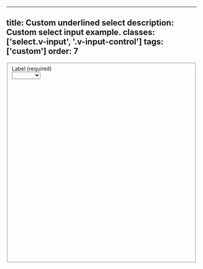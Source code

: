 <!--
 *              © 2025 Visa
 *
 * Licensed under the Apache License, Version 2.0 (the "License");
 * you may not use this file except in compliance with the License.
 * You may obtain a copy of the License at
 *
 *         http://www.apache.org/licenses/LICENSE-2.0
 *
 * Unless required by applicable law or agreed to in writing, software
 * distributed under the License is distributed on an "AS IS" BASIS,
 * WITHOUT WARRANTIES OR CONDITIONS OF ANY KIND, either express or implied.
 * See the License for the specific language governing permissions and
 * limitations under the License.
 *
 -->
---
title: Custom underlined select
description: Custom select input example. 
classes: ['select.v-input', '.v-input-control']
tags: ['custom']
order: 7
---

<style>
  .my-underlined-select { --v-input-indicator-size: calc(1.5 * var(--theme-border-size)); --v-select-control-color: var(--v-input-container-border-color); --v-surface-border-radius: 0px; --v-surface-border-size: 0px; }
</style>
<fieldset aria-labelledby="select-underlined-label" class="v-flex v-flex-col v-gap-4">
  <label class="v-label" for="select-underlined-field" id="select-underlined-label">
    Label (required)
  </label>
  <div class="v-input-container v-surface my-underlined-select">
    <select aria-describedby="select-underlined-message" class="v-input" id="select-underlined-field" name="select-underlined-example" required="">
      <option value="">
      </option>
      <option value="1">
        Option A
      </option>
      <option value="2">
        Option B
      </option>
      <option value="3">
        Option C
      </option>
      <option value="4">
        Option D
      </option>
    </select>
    <div class="v-input-control">
      <svg aria-hidden="true" class="v-icon v-icon-visa v-icon-tiny" focusable="false" viewbox="0 0 16 16">
        <use href="#visa-chevron-down-tiny">
        </use>
      </svg>
    </div>
  </div>
</fieldset>
